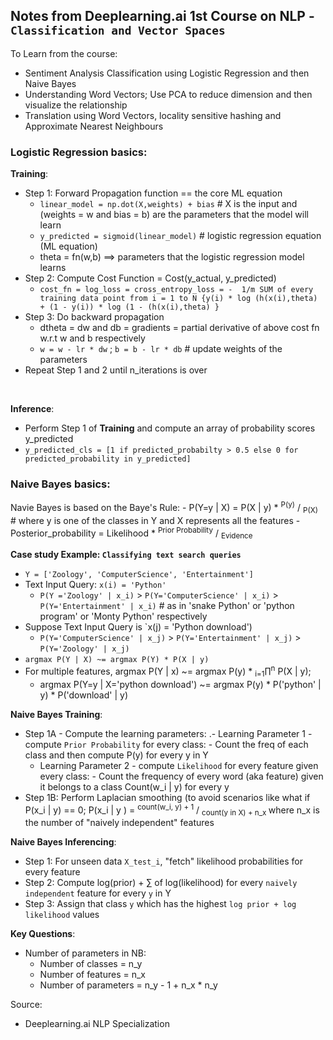 ## **Notes from Deeplearning.ai 1st Course on NLP - `Classification and Vector Spaces`**

To Learn from the course: 
- Sentiment Analysis Classification using Logistic Regression and then Naive Bayes
- Understanding Word Vectors; Use PCA to reduce dimension and then visualize the relationship
- Translation using Word Vectors, locality sensitive hashing and Approximate Nearest Neighbours

### Logistic Regression basics: <br>
**Training**: 
- Step 1: Forward Propagation function == the core ML equation
    - `linear_model = np.dot(X,weights) + bias` # X is the input and (weights = w and bias = b) are the parameters that the model will learn
    - `y_predicted = sigmoid(linear_model)` # logistic regression equation (ML equation)
    - theta = fn(w,b) ==> parameters that the logistic regression model learns
- Step 2: Compute Cost Function = Cost(y_actual, y_predicted)
    - `cost_fn = log_loss = cross_entropy_loss = -  1/m SUM of every training data point from i = 1 to N {y(i) * log (h(x(i),theta) + (1 - y(i)) * log (1 - (h(x(i),theta) }`
- Step 3: Do backward propagation
    - dtheta = dw and db = gradients = partial derivative of above cost fn w.r.t w and b respectively
    - `w = w - lr * dw` ; `b = b - lr * db` # update weights of the parameters
- Repeat Step 1 and 2 until n_iterations is over
<br>

**Inference**:
- Perform Step 1 of **Training** and compute an array of probability scores y_predicted
- `y_predicted_cls = [1 if predicted_probabilty > 0.5 else 0 for predicted_probability in y_predicted]`

### Naive Bayes basics: <br>

Navie Bayes is based on the Baye's Rule:
    - P(Y=y | X) = P(X | y) * <sup>P(y)</sup> / <sub>P(X)</sub>  # where y is one of the classes in Y and X represents all the features
    - Posterior_probability = Likelihood *  <sup>Prior Probability</sup> / <sub>Evidence</sub> 

**Case study Example: `Classifying text search queries`** <br>
- `Y = ['Zoology', 'ComputerScience', 'Entertainment']`
- Text Input Query: `x(i) = 'Python'`
    - `P(Y ='Zoology' | x_i)` > `P(Y='ComputerScience' | x_i)` > `P(Y='Entertainment' | x_i)` # as in 'snake Python' or 'python program' or 'Monty Python' respectively
- Suppose Text Input Query is `x(j) = 'Python download') 
    -  `P(Y='ComputerScience' | x_j)` > `P(Y='Entertainment' | x_j)` > `P(Y='Zoology' | x_j)` 
- `argmax P(Y | X) ~= argmax P(Y) * P(X | y)`
- For multiple features, argmax P(Y | x) ~= argmax P(y) * <sub>i=1</sub>&prod;<sup>n</sup> P(X | y);
    -  argmax P(Y=y | X='python download') ~= argmax P(y) * P('python' | y) * P('download' | y)

**Naive Bayes Training**: <br>
- Step 1A - Compute the learning parameters: 
    .- Learning Parameter 1 - compute `Prior Probability` for every class: 
           - Count the freq of each class and then compute P(y) for every y in Y
     - Learning Parameter 2 - compute `Likelihood` for every feature given every class: 
           - Count the frequency of every word (aka feature) given it belongs to a class Count(w_i | y) for every y
- Step 1B: Perform Laplacian smoothing (to avoid scenarios like what if P(x_i | y) == 0; P(x_i | y ) = <sup>count(w_i, y) + 1</sup> / <sub> count(y in X) + n_x </sub> where n_x is the number of "naively independent" features

**Naive Bayes Inferencing**: <br>
- Step 1: For unseen data `X_test_i`, "fetch" likelihood probabilities for every feature 
- Step 2: Compute log(prior) + &sum; of log(likelihood) for every `naively independent` feature for every `y` in Y
- Step 3: Assign that class `y` which has the highest `log prior + log likelihood` values 

**Key Questions**:
- Number of parameters in NB:
     - Number of classes = n_y
     - Number of features = n_x
     - Number of parameters = n_y - 1 + n_x * n_y  

Source: 
- Deeplearning.ai NLP Specialization
